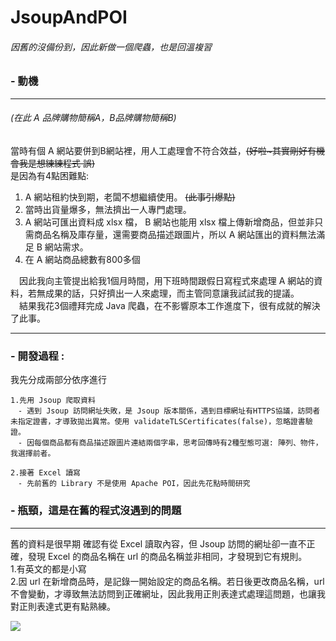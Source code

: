 # JsoupAndPOI
###### 因舊的沒備份到，因此新做一個爬蟲，也是回溫複習
### - 動機 
---
###### (在此 A 品牌購物簡稱A，B品牌購物簡稱B)
 當時有個 A 網站要併到B網站裡，用人工處理會不符合效益，~~(好啦~其實剛好有機會我是想練練程式 誤)~~<br>
 是因為有4點困難點: <br>
1. A 網站租約快到期，老闆不想繼續使用。 ~~(此事引爆點)~~ <br>
2. 當時出貨量爆多，無法擠出一人專門處理。 <br>
3. A 網站可匯出資料成 xlsx 檔， B 網站也能用 xlsx 檔上傳新增商品，但並非只需商品名稱及庫存量，還需要商品描述跟圖片，所以 A 網站匯出的資料無法滿足 B 網站需求。<br>
4. 在 A 網站商品總數有800多個 <br>

　因此我向主管提出給我1個月時間，用下班時間跟假日寫程式來處理 A 網站的資料，若無成果的話，只好擠出一人來處理，而主管同意讓我試試我的提議。<br>
　結果我花3個禮拜完成 Java 爬蟲，在不影響原本工作進度下，很有成就的解決了此事。
 
---
### - 開發過程 : <br>
我先分成兩部分依序進行<br>
```
1.先用 Jsoup 爬取資料
　- 遇到 Jsoup 訪問網址失敗，是 Jsoup 版本關係，遇到目標網址有HTTPS協議，訪問者未指定證書，才導致拋出異常。使用 validateTLSCertificates(false)，忽略證書驗證。
　- 因每個商品都有商品描述跟圖片連結兩個字串，思考回傳時有2種型態可選: 陣列、物件，我選擇前者。

2.接著 Excel 讀寫
　- 先前舊的 Library 不是使用 Apache POI，因此先花點時間研究
```
### - 瓶頸，這是在舊的程式沒遇到的問題
---
舊的資料是很早期
確認有從 Excel 讀取內容，但 Jsoup 訪問的網址卻一直不正確，發現 Excel 的商品名稱在 url 的商品名稱並非相同，才發現到它有規則。<br>
1.有英文的都是小寫<br>
2.因 url 在新增商品時，是記錄一開始設定的商品名稱。若日後更改商品名稱，url 不會變動，才導致無法訪問到正確網址，因此我用正則表達式處理這問題，也讓我對正則表達式更有點熟練。


 [![](http://img.youtube.com/vi/tAvU7IBmpLQ/1.jpg)](https://youtu.be/tAvU7IBmpLQ "VBA - 自動對帳程式")

